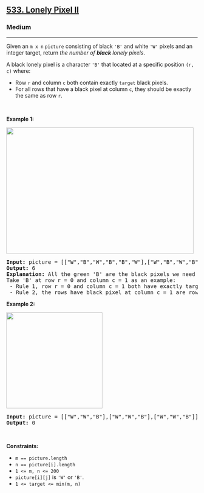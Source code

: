 <h2><a href="https://leetcode.com/problems/lonely-pixel-ii">533. Lonely Pixel II</a></h2><h3>Medium</h3><hr><p>Given an <code>m x n</code> <code>picture</code> consisting of black <code>&#39;B&#39;</code> and white <code>&#39;W&#39;</code> pixels and an integer target, return <em>the number of <b>black</b> lonely pixels</em>.</p>

<p>A black lonely pixel is a character <code>&#39;B&#39;</code> that located at a specific position <code>(r, c)</code> where:</p>

<ul>
	<li>Row <code>r</code> and column <code>c</code> both contain exactly <code>target</code> black pixels.</li>
	<li>For all rows that have a black pixel at column <code>c</code>, they should be exactly the same as row <code>r</code>.</li>
</ul>

<p>&nbsp;</p>
<p><strong class="example">Example 1:</strong></p>
<img alt="" src="https://assets.leetcode.com/uploads/2021/04/24/pixel2-1-grid.jpg" style="width: 493px; height: 333px;" />
<pre>
<strong>Input:</strong> picture = [[&quot;W&quot;,&quot;B&quot;,&quot;W&quot;,&quot;B&quot;,&quot;B&quot;,&quot;W&quot;],[&quot;W&quot;,&quot;B&quot;,&quot;W&quot;,&quot;B&quot;,&quot;B&quot;,&quot;W&quot;],[&quot;W&quot;,&quot;B&quot;,&quot;W&quot;,&quot;B&quot;,&quot;B&quot;,&quot;W&quot;],[&quot;W&quot;,&quot;W&quot;,&quot;B&quot;,&quot;W&quot;,&quot;B&quot;,&quot;W&quot;]], target = 3
<strong>Output:</strong> 6
<strong>Explanation:</strong> All the green &#39;B&#39; are the black pixels we need (all &#39;B&#39;s at column 1 and 3).
Take &#39;B&#39; at row r = 0 and column c = 1 as an example:
 - Rule 1, row r = 0 and column c = 1 both have exactly target = 3 black pixels. 
 - Rule 2, the rows have black pixel at column c = 1 are row 0, row 1 and row 2. They are exactly the same as row r = 0.
</pre>

<p><strong class="example">Example 2:</strong></p>
<img alt="" src="https://assets.leetcode.com/uploads/2021/04/24/pixel2-2-grid.jpg" style="width: 253px; height: 253px;" />
<pre>
<strong>Input:</strong> picture = [[&quot;W&quot;,&quot;W&quot;,&quot;B&quot;],[&quot;W&quot;,&quot;W&quot;,&quot;B&quot;],[&quot;W&quot;,&quot;W&quot;,&quot;B&quot;]], target = 1
<strong>Output:</strong> 0
</pre>

<p>&nbsp;</p>
<p><strong>Constraints:</strong></p>

<ul>
	<li><code>m ==&nbsp;picture.length</code></li>
	<li><code>n ==&nbsp;picture[i].length</code></li>
	<li><code>1 &lt;= m, n &lt;= 200</code></li>
	<li><code>picture[i][j]</code> is <code>&#39;W&#39;</code> or <code>&#39;B&#39;</code>.</li>
	<li><code>1 &lt;= target &lt;= min(m, n)</code></li>
</ul>
